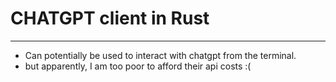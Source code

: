 # CHATGPT client in Rust
---
- Can potentially be used to interact with chatgpt from the terminal.
- but apparently, I am too poor to afford their api costs :(
